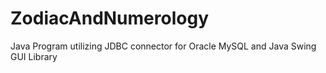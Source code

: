 # ZodiacAndNumerology
Java Program utilizing JDBC connector for Oracle MySQL and Java Swing GUI Library 
